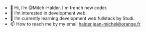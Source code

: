 - 👋 Hi, I’m @Mitch-Halder. I'm french new coder.
- 👀 I’m interested in development web.
- 🌱 I’m currently learning development web fullstack by Studi.
- 📫 How to reach me by my email halder.jean-michel@orange.fr

<!---
Mitch-Halder/Mitch-Halder is a ✨ special ✨ repository because its `README.md` (this file) appears on your GitHub profile.
You can click the Preview link to take a look at your changes.
--->
